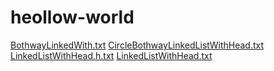 # heollow-world
[BothwayLinkedWith.txt](https://github.com/Joson123/heollow-world/files/8129842/BothwayLinkedWith.txt)
[CircleBothwayLinkedListWithHead.txt](https://github.com/Joson123/heollow-world/files/8129844/CircleBothwayLinkedListWithHead.txt)
[LinkedListWithHead.h.txt](https://github.com/Joson123/heollow-world/files/8129845/LinkedListWithHead.h.txt)
[LinkedListWithHead.txt](https://github.com/Joson123/heollow-world/files/8129846/LinkedListWithHead.txt)


